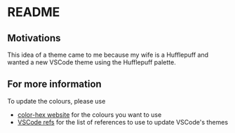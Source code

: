 # README

## Motivations

This idea of a theme came to me because my wife is a Hufflepuff and wanted a new VSCode theme using the Hufflepuff palette.

## For more information

To update the colours, please use

- [color-hex website](https://www.color-hex.com/) for the colours you want to use
- [VSCode refs](https://code.visualstudio.com/api/references/theme-color) for the list of references to use to update VSCode's themes
 
